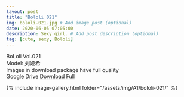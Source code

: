 ```yaml
---
layout: post
title: "Bololi 021"
img: bololi-021.jpg # Add image post (optional)
date: 2020-06-05 07:05:00
description: Sexy girl. # Add post description (optional)
tag: [cute, sexy, Bololi]
---
```

BoLoli Vol.021  
Model: 刘娅希                         
Images in download package have full quality                    
Google Drive [Download Full](http://gestyy.com/eqwIot)

{% include image-gallery.html folder="/assets/img/A1/bololi-021/" %}
